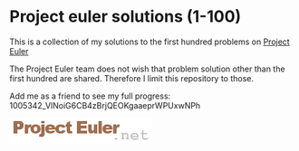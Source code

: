 # Project euler solutions (1-100)  

This is a collection of my solutions to the first hundred problems on [Project Euler](https://projecteuler.net/)

The Project Euler team does not wish that problem solution other than the first hundred are shared.  Therefore I limit this repository to those.  

Add me as a friend to see my full progress: 
1005342_VlNoiG6CB4zBrjQEOKgaaeprWPUxwNPh

![Alt text](logo_dark.png)